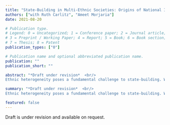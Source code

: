 ```yaml
---
title: "State-Building in Multi-Ethnic Societies: Origins of National Identity in Tanzania"
authors: ["with Ruth Carlitz", "Ameet Morjaria"]
date: 2021-08-20

# Publication type.
# Legend: 0 = Uncategorized; 1 = Conference paper; 2 = Journal article;
# 3 = Preprint / Working Paper; 4 = Report; 5 = Book; 6 = Book section;
# 7 = Thesis; 8 = Patent
publication_types: ["0"]

# Publication name and optional abbreviated publication name.
publication: ""
publication_short: ""

abstract: "*Draft under revision*  <br/>
Ethnic heterogeneity poses a fundamental challenge to state-building. We study the long-term effects of one of the largest state-building exercises in post-colonial Africa, the Tanzanian \emph{Ujamaa} policy. The policy's core aim included creating a national identity and establishing the state's legitimacy in a highly ethnically diverse population. The policy mandated the population to live in planned villages, where children of schooling age were exposed to public education that served the government's goal. We combine differences in the exposure to \emph{Ujamaa} across space and across age cohorts to identify the effect of the policy. We show persistent, positive effects on national identity and on views of the state. We observe no systematic changes among cohorts that were above or below treatment age during \emph{Ujamaa}. Our preferred interpretation, supported by evidence that considers alternative hypotheses, is that changes to the educational content drive our findings. Moreover, while the policy contributed to building a strong national identity among exposed cohorts, it led to a persistent decrease in their demands for democratic accountability."

summary: "*Draft under revision*  <br/>
Ethnic heterogeneity poses a fundamental challenge to state-building. We study the long-term effects of one of the largest state-building exercises in post-colonial Africa, the Tanzanian \emph{Ujamaa} policy. The policy's core aim included creating a national identity and establishing the state's legitimacy in a highly ethnically diverse population. The policy mandated the population to live in planned villages, where children of schooling age were exposed to public education that served the government's goal. We combine differences in the exposure to \emph{Ujamaa} across space and across age cohorts to identify the effect of the policy. We show persistent, positive effects on national identity and on views of the state. We observe no systematic changes among cohorts that were above or below treatment age during \emph{Ujamaa}. Our preferred interpretation, supported by evidence that considers alternative hypotheses, is that changes to the educational content drive our findings. Moreover, while the policy contributed to building a strong national identity among exposed cohorts, it led to a persistent decrease in their demands for democratic accountability."

featured: false
---
```


Draft is under revision and available on request.
